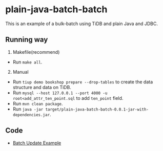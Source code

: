 # plain-java-batch-batch

This is an example of a bulk-batch using TiDB and plain Java and JDBC.

## Running way

1. Makefile(recommend)

- Run `make all`.

2. Manual

- Run `tiup demo bookshop prepare --drop-tables` to create the data structure and data on TiDB.
- Run `mysql --host 127.0.0.1 --port 4000 -u root<add_attr_ten_point.sql` to add `ten_point` field.
- Run `mvn clean package`.
- Run `java -jar target/plain-java-batch-batch-0.0.1-jar-with-dependencies.jar`.

## Code

- [Batch Update Example](./src/main/java/com/pingcap/bulkUpdate/BatchUpdateExample.java)
